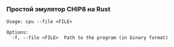 ### Простой эмулятор CHIP8 на Rust

```
Usage: cpu --file <FILE>

Options:
  -f, --file <FILE>  Path to the program (in binary format)
```
